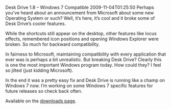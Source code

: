 Desk Drive 1.8 – Windows 7 Compatible
2009-11-04T01:25:50
Perhaps you’ve heard about an announcement from Microsoft about some new Operating System or such? Well, it’s here, it’s cool and it broke some of Desk Drive’s cooler features.

While the shortcuts still appear on the desktop, other features like locus effects, remembered icon positions and opening Windows Explorer were broken. So much for backward compatibility.

In fairness to Microsoft, maintaining compatibility with every application that ever was is perhaps a bit unrealistic. But breaking Desk Drive? Clearly this is one the most important Windows program today. How could they? I feel so jilted (just kidding Microsoft).

In the end it was a pretty easy fix and Desk Drive is running like a champ on Windows 7 now. I’m working on some Windows 7 specific features for future releases so check back often.

Available on the [downloads page](/downloads).
